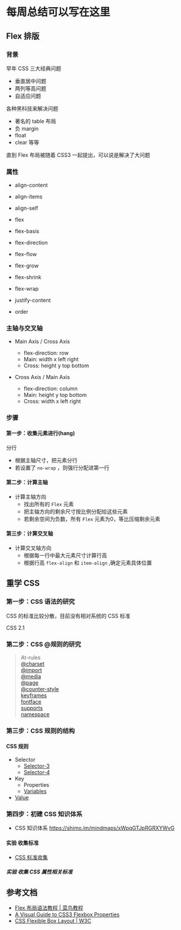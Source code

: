 # 每周总结可以写在这里

## Flex 排版

### 背景

早年 CSS 三大经典问题

- 垂直居中问题
- 两列等高问题
- 自适应问题

各种黑科技来解决问题

- 著名的 table 布局
- 负 margin
- float
- clear 等等

直到 Flex 布局被随着 CSS3 一起提出，可以说是解决了大问题

### 属性

- align-content
- align-items
- align-self
- flex

- flex-basis
- flex-direction
- flex-flow
- flex-grow

- flex-shrink
- flex-wrap
- justify-content
- order

### 主轴与交叉轴

- Main Axis / Cross Axis
  - flex-direction: row
  - Main: width x left right
  - Cross: height y top bottom

- Cross Axis / Main Axis
  - flex-direction: column
  - Main: height y top bottom
  - Cross: width x left right

### 步骤

#### 第一步：收集元素进行(hang)

分行

- 根据主轴尺寸，把元素分行
- 若设置了 `no-wrap` ，则强行分配进第一行

#### 第二步：计算主轴

- 计算主轴方向
  - 找出所有的 `Flex` 元素
  - 把主轴方向的剩余尺寸按比例分配给这些元素
  - 若剩余空间为负数，所有 `Flex` 元素为0，等比压缩剩余元素

#### 第三步：计算交叉轴

- 计算交叉轴方向
  - 根据每一行中最大元素尺寸计算行高
  - 根据行高 `flex-align` 和 `item-align` ,确定元素具体位置

## 重学 CSS

### 第一步：CSS 语法的研究

CSS 的标准比较分散，目前没有相对系统的 CSS 标准

CSS 2.1

### 第二步：CSS @规则的研究

> At-rules  
> [@charset](https://www.w3.org/TR/css-syntax-3/)  
> [@import](https://www.w3.org/TR/css-cascade-4/)  
> [@media](https://www.w3.org/TR/css3-conditional/)  
> [@page](https://www.w3.org/TR/css-page-3/)  
> [@counter-style](https://www.w3.org/TR/css-counter-styles-3)  
> [keyframes](https://www.w3.org/TR/css-animations-1/)  
> [fontface](https://www.w3.org/TR/css-fonts-3/)  
> [supports](https://www.w3.org/TR/css3-conditional/)  
> [namespace](https://www.w3.org/TR/css-namespaces-3/)  

### 第三步：CSS 规则的结构

#### CSS 规则

- Selector
  - [Selector-3](https://www.w3.org/TR/selectors-3/)
  - [Selector-4](https://www.w3.org/TR/selectors-4/)
- Key
  - Properties
  - [Variables](https://www.w3.org/TR/css-variables/)
- [Value](https://www.w3.org/TR/css-values-4/)

### 第四步：初建 CSS 知识体系

- CSS 知识体系 <https://shimo.im/mindmaps/xWpqGTJpRGRXYWvG>

#### 实验 收集标准

- [CSS 标准收集](/week07/css-standards.json)

##### 实验 收集 CSS 属性相关标准

## 参考文档

- [Flex 布局语法教程 | 菜鸟教程](https://www.runoob.com/w3cnote/flex-grammar.html)
- [A Visual Guide to CSS3 Flexbox Properties](https://scotch.io/tutorials/a-visual-guide-to-css3-flexbox-properties)
- [CSS Flexible Box Layout | W3C](https://www.w3.org/TR/css-flexbox/#box-model)

